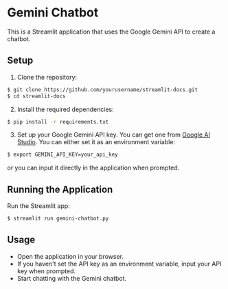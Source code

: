 # Gemini Chatbot

This is a Streamlit application that uses the Google Gemini API to create a chatbot.

## Setup

1. Clone the repository:

```sh
$ git clone https://github.com/yourusername/streamlit-docs.git
$ cd streamlit-docs
```

2. Install the required dependencies:

```sh
$ pip install -r requirements.txt
```

3. Set up your Google Gemini API key. You can get one from [Google AI Studio](https://makersuite.google.com/). You can either set it as an environment variable:

```sh
$ export GEMINI_API_KEY=your_api_key
```

or you can input it directly in the application when prompted.

## Running the Application

Run the Streamlit app:

```sh
$ streamlit run gemini-chatbot.py
```

## Usage

- Open the application in your browser.
- If you haven't set the API key as an environment variable, input your API key when prompted.
- Start chatting with the Gemini chatbot.
